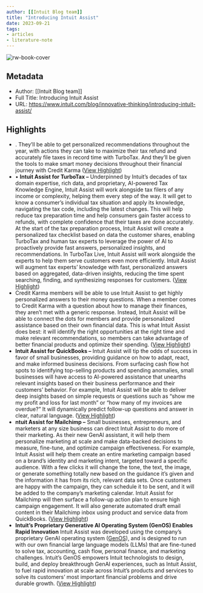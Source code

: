 ```yaml
---
author: [[Intuit Blog team]]
title: "Introducing Intuit Assist"
date: 2023-09-21
tags: 
- articles
- literature-note
---
```

![rw-book-cover](https://www.intuit.com/blog/wp-content/uploads/2023/08/IntuitAssist_1200x628.png)

## Metadata
- Author: [[Intuit Blog team]]
- Full Title: Introducing Intuit Assist
- URL: https://www.intuit.com/blog/innovative-thinking/introducing-intuit-assist/

## Highlights
- . They’ll be able to get personalized recommendations throughout the year, with actions they can take to maximize their tax refund and accurately file taxes in record time with TurboTax. And they’ll be given the tools to make smart money decisions throughout their financial journey with Credit Karma ([View Highlight](https://read.readwise.io/read/01havwqtf7c1jvdw9xwtvp7bw6))
- • **Intuit Assist for TurboTax –** Underpinned by Intuit’s decades of tax domain expertise, rich data, and proprietary, AI-powered Tax Knowledge Engine, Intuit Assist will work alongside tax filers of any income or complexity, helping them every step of the way. It will get to know a consumer’s individual tax situation and apply its knowledge, navigating the tax code, including the latest changes. This will help reduce tax preparation time and help consumers gain faster access to refunds, with complete confidence that their taxes are done accurately.
  At the start of the tax preparation process, Intuit Assist will create a personalized tax checklist based on data the customer shares, enabling TurboTax and human tax experts to leverage the power of AI to proactively provide fast answers, personalized insights, and recommendations. In TurboTax Live, Intuit Assist will work alongside the experts to help them serve customers even more efficiently. Intuit Assist will augment tax experts’ knowledge with fast, personalized answers based on aggregated, data-driven insights, reducing the time spent searching, finding, and synthesizing responses for customers. ([View Highlight](https://read.readwise.io/read/01havwrnsb9hegwa25bf2rcy5g))
- Credit Karma members will be able to use Intuit Assist to get highly personalized answers to their money questions. When a member comes to Credit Karma with a question about how to manage their finances, they aren’t met with a generic response. Instead, Intuit Assist will be able to connect the dots for members and provide personalized assistance based on their own financial data. This is what Intuit Assist does best: it will identify the right opportunities at the right time and make relevant recommendations, so members can take advantage of better financial products and optimize their spending. ([View Highlight](https://read.readwise.io/read/01havwsn8b93zgfcaexwzwj61e))
- **Intuit Assist for QuickBooks –** Intuit Assist will tip the odds of success in favor of small businesses, providing guidance on how to adapt, react, and make informed business decisions. From surfacing cash flow hot spots to identifying top-selling products and spending anomalies, small businesses will have access to AI-powered assistance that unearths relevant insights based on their business performance and their customers’ behavior. For example, Intuit Assist will be able to deliver deep insights based on simple requests or questions such as “show me my profit and loss for last month” or “how many of my invoices are overdue?” It will dynamically predict follow-up questions and answer in clear, natural language. ([View Highlight](https://read.readwise.io/read/01havwts2zqqb413jxjpj827x7))
- **ntuit Assist for Mailchimp –** Small businesses, entrepreneurs, and marketers at any size business can direct Intuit Assist to do more of their marketing. As their new GenAI assistant, it will help them personalize marketing at scale and make data-backed decisions to measure, fine-tune, and optimize campaign effectiveness. For example, Intuit Assist will help them create an entire marketing campaign based on a brand’s identity and marketing intent, targeted toward a specific audience. With a few clicks it will change the tone, the text, the image, or generate something totally new based on the guidance it’s given and the information it has from its rich, relevant data sets. Once customers are happy with the campaign, they can schedule it to be sent, and it will be added to the company’s marketing calendar. Intuit Assist for Mailchimp will then surface a follow-up action plan to ensure high campaign engagement. It will also generate automated draft email content in their Mailchimp inbox using product and service data from QuickBooks. ([View Highlight](https://read.readwise.io/read/01havwvq0jn5ba0mr9m0amhn5q))
- **Intuit’s Proprietary Generative AI Operating System (GenOS) Enables Rapid Innovation** Intuit Assist was developed using the company’s proprietary GenAI operating system ([GenOS](https://www.intuit.com/company/press-room/press-releases/2023/intuit-introduces-generative-ai-operating-system-with-custom-trained-financial-large-language-models)), and is designed to run with our own financial large language models (LLMs) that are fine-tuned to solve tax, accounting, cash flow, personal finance, and marketing challenges. Intuit’s GenOS empowers Intuit technologists to design, build, and deploy breakthrough GenAI experiences, such as Intuit Assist, to fuel rapid innovation at scale across Intuit’s products and services to solve its customers’ most important financial problems and drive durable growth. ([View Highlight](https://read.readwise.io/read/01havww8yqvaxy7embx082rpvh))
